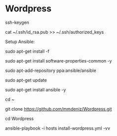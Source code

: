 # Wordpress

ssh-keygen

cat ~/.ssh/id_rsa.pub >> ~/.ssh/authorized_keys

Setup Ansible:

sudo apt-get install -f

sudo apt-get install software-properties-common -y

sudo apt-add-repository ppa:ansible/ansible

sudo apt-get update

sudo apt-get install ansible -y

cd ~

git clone https://github.com/mmdeniz/Wordpress.git

cd Wordpress

ansible-playbook -i hosts install-wordpress.yml -vv

